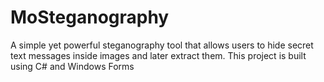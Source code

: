 # MoSteganography
A simple yet powerful steganography tool that allows users to hide secret text messages inside images and later extract them. This project is built using C# and Windows Forms

